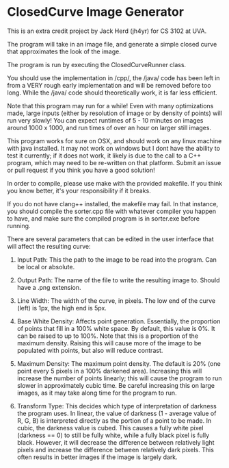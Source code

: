 # ClosedCurve Image Generator #

This is an extra credit project by Jack Herd (jh4yr) for CS 3102 at UVA.

The program will take in an image file, and generate a simple closed curve that approximates the look of the image.

The program is run by executing the ClosedCurveRunner class.

You should use the implementation in /cpp/, the /java/ code has been left in from a VERY rough early implementation and will be removed before too long. While the /java/ code should theoretically work, it is far less efficient.

Note that this program may run for a while! Even with many optimizations made, large inputs (either by resolution of image or by density of points) will run very slowly! You can expect runtimes of 5 - 10 minutes on images around 1000 x 1000, and run times of over an hour on larger still images.

This program works for sure on OSX, and should work on any linux machine with java installed. It may not work on windows but I dont have the ability to test it currently; if it does not work, it likely is due to the call to a C++ program, which may need to be re-written on that platform. Submit an issue or pull request if you think you have a good solution!

In order to compile, please use make with the provided makefile. If you think you know better, it's your responsibility if it breaks.

If you do not have clang++ installed, the makefile may fail. In that instance, you should compile the sorter.cpp file with whatever compiler you happen to have, and make sure the compiled program is in sorter.exe before running.

There are several parameters that can be edited in the user interface that will affect the resulting curve:

1. Input Path: This the path to the image to be read into the program. Can be local or absolute.

2. Output Path: The name of the file to write the resulting image to. Should have a .png extension.

3. Line Width: The width of the curve, in pixels. The low end of the curve (left) is 1px, the high end is 5px.

4. Base White Density: Affects point generation. Essentially, the proportion of points that fill in a 100% white space. By default, this value is 0%. It can be raised to up to 100%. Note that this is a proportion of the maximum density. Raising this will cause more of the image to be populated with points, but also will reduce contrast.

5. Maximum Density: The maximum point density. The default is 20% (one point every 5 pixels in a 100% darkened area). Increasing this will increase the number of points linearly; this will cause the program to run slower in approximately cubic time. Be careful increasing this on large images, as it may take along time for the program to run.

6. Transform Type: This decides which type of interpretation of darkness the program uses. In linear, the value of darkness (1 - average value of R, G, B) is interpreted directly as the portion of a point to be made. In cubic, the darkness value is cubed. This causes a fully white pixel (darkness == 0) to still be fully white, while a fully black pixel is fully black. However, it will decrease the difference between relatively light pixels and increase the difference between relatively dark pixels. This often results in better images if the image is largely dark.
